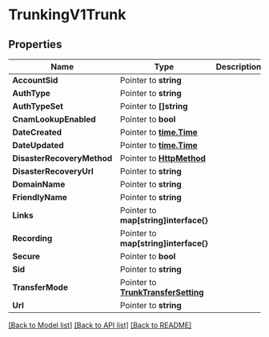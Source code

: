 # TrunkingV1Trunk

## Properties

Name | Type | Description | Notes
------------ | ------------- | ------------- | -------------
**AccountSid** | Pointer to **string** |  |
**AuthType** | Pointer to **string** |  |
**AuthTypeSet** | Pointer to **[]string** |  |
**CnamLookupEnabled** | Pointer to **bool** |  |
**DateCreated** | Pointer to [**time.Time**](time.Time.md) |  |
**DateUpdated** | Pointer to [**time.Time**](time.Time.md) |  |
**DisasterRecoveryMethod** | Pointer to [**HttpMethod**](http_method.md) |  |
**DisasterRecoveryUrl** | Pointer to **string** |  |
**DomainName** | Pointer to **string** |  |
**FriendlyName** | Pointer to **string** |  |
**Links** | Pointer to **map[string]interface{}** |  |
**Recording** | Pointer to **map[string]interface{}** |  |
**Secure** | Pointer to **bool** |  |
**Sid** | Pointer to **string** |  |
**TransferMode** | Pointer to [**TrunkTransferSetting**](trunk_transfer_setting.md) |  |
**Url** | Pointer to **string** |  |

[[Back to Model list]](../README.md#documentation-for-models) [[Back to API list]](../README.md#documentation-for-api-endpoints) [[Back to README]](../README.md)


